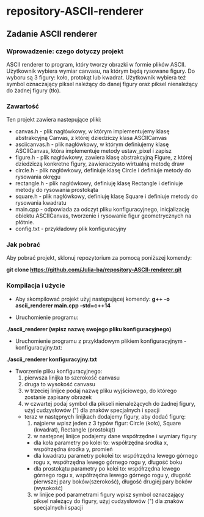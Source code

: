 # repository-ASCII-renderer
## Zadanie ASCII renderer

### Wprowadzenie: czego dotyczy projekt 

ASCII renderer to program, który tworzy obrazki w formie plików ASCII. Użytkownik wybiera wymiar canvasu, na którym będą rysowane figury. Do wyboru są 3 figury: koło, protokąt lub kwadrat. Użytkownik wybiera też symbol oznaczający piksel należący do danej figury oraz piksel nienależący do żadnej figury (tło).

### Zawartość

Ten projekt zawiera nastepujące pliki:
 - canvas.h - plik nagłówkowy, w którym implementujemy klasę abstrakcyjną Canvas, z której dziedziczy klasa ASCIICanvas
 - asciicanvas.h - plik nagłówkowy, w którym definiujemy klasę ASCIICanvas, która implementuje metody ustaw_pixel i zapisz
 - figure.h - plik nagłówkowy, zawiera klasę abstrakcyjną Figure, z której dziedziczą konkretne figury, zawieraczysto wirtualną metodę draw
 - circle.h - plik nagłówkowy, definiuje klasę Circle i definiuje metody do rysowania okręgu
 - rectangle.h - plik nagłówkowy, definiuję klasę Rectangle i definiuje metody do rysowania prostokąta
 - square.h - plik nagłówkowy, definiuję klasę Square i definiuje metody do rysowania kwadratu
 - main.cpp - odpowiada za odczyt pliku konfiguracyjnego, inicjalizację obiektu ASCIICanvas, tworzenie i rysowanie figur geometrycznych na płótnie.
 - config.txt - przykładowy plik konfiguracyjny

### Jak pobrać
Aby pobrać projekt, sklonuj repozytorium za pomocą poniższej komendy:

**git clone https://github.com/Julia-ba/repository-ASCII-renderer.git**

### Kompilacja i użycie
 - Aby skompilować projekt użyj następującej komendy:
**g++ -o ascii_renderer main.cpp -std=c++14**

- Uruchomienie programu:
  
**./ascii_renderer (wpisz nazwę swojego pliku konfiguracyjnego)**

 - Uruchomienie programu z przykładowym plikiem konfiguracyjnym - konfiguracyjny.txt:
   
**./ascii_renderer konfiguracyjny.txt**

 - Tworzenie pliku konfiguracyjnego:
   1. pierwsza linijka to szerokość canvasu 
   2. druga to wysokość canvasu
   3. w trzeciej linijce podaj nazwę pliku wyjściowego, do którego zostanie zapisany obrazek
   4. w czwartej podaj symbol dla pikseli nienależących do żadnej figury, użyj cudzysłowów (") dla znaków specjalnych i spacji
   - teraz w następnych linijkach dodajemy figury, aby dodać figurę:
     1. najpierw wpisz jeden z 3 typów figur: Circle (koło), Square (kwadrat), Rectangle (prostokąt)
     2. w następnej linijce podajemy dane współrzędne i wymiary figury
     - dla koła parametry po kolei to: współrzędna środka x, współrzędna środka y, promień
     - dla kwadratu parametry pokolei to: współrzędna lewego górnego rogu x, współrzędna lewego górnego rogu y, długość boku
     - dla prostokątu parametry po kolei to: współrzędna lewego górnego rogu x, współrzędna lewego górnego rogu y, długość pierwszej pary boków(szerokość), długość drugiej pary boków (wysokość)
     3. w linijce pod parametrami figury wpisz symbol oznaczający piksel należący do figury, użyj cudzysłowów (") dla znaków specjalnych i spacji
